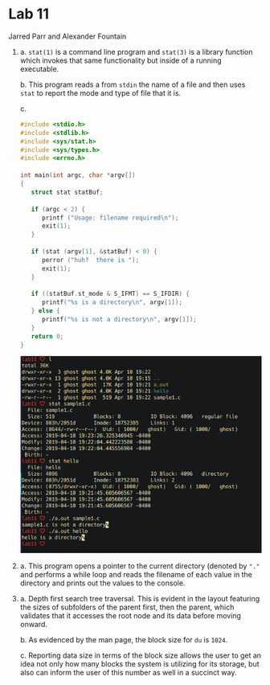 # Lab 11

Jarred Parr and Alexander Fountain

1. a. `stat(1)` is a command line program and `stat(3)` is a library function which invokes that same functionality but inside of a running executable.

   b. This program reads a from `stdin` the name of a file and then uses `stat` to report the mode and type of file that it is.

   c.

   ```C
   #include <stdio.h>
   #include <stdlib.h>
   #include <sys/stat.h>
   #include <sys/types.h>
   #include <errno.h>

   int main(int argc, char *argv[])
   {
      struct stat statBuf;

      if (argc < 2) {
         printf ("Usage: filename required\n");
         exit(1);
      }

      if (stat (argv[1], &statBuf) < 0) {
         perror ("huh?  there is ");
         exit(1);
      }

      if ((statBuf.st_mode & S_IFMT) == S_IFDIR) {
         printf("%s is a directory\n", argv[1]);
      } else {
         printf("%s is not a directory\n", argv[1]);
      }
      return 0;
   }
   ```

   ![](./2019-04-10_19-25.png)

2. a. This program opens a pointer to the current directory (denoted by `"."` and performs a while loop and reads the filename of each value in the directory and prints out the values to the console.

3. a. Depth first search tree traversal. This is evident in the layout featuring the sizes of subfolders of the parent first, then the parent, which validates that it accesses the root node and its data before moving onward.

   b. As evidenced by the man page, the block size for `du` is `1024`.

   c. Reporting data size in terms of the block size allows the user to get an idea not only how many blocks the system is utilizing for its storage, but also can inform the user of this number as well in a succinct way.
